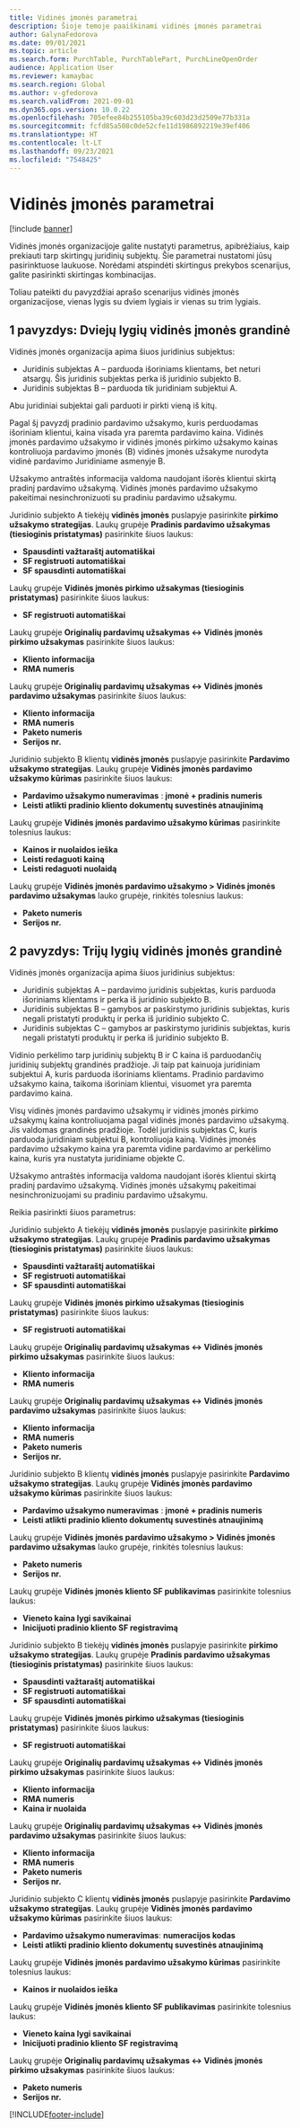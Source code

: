 ```yaml
---
title: Vidinės įmonės parametrai
description: Šioje temoje paaiškinami vidinės įmonės parametrai
author: GalynaFedorova
ms.date: 09/01/2021
ms.topic: article
ms.search.form: PurchTable, PurchTablePart, PurchLineOpenOrder
audience: Application User
ms.reviewer: kamaybac
ms.search.region: Global
ms.author: v-gfedorova
ms.search.validFrom: 2021-09-01
ms.dyn365.ops.version: 10.0.22
ms.openlocfilehash: 705efee84b255105ba39c603d23d2509e77b331a
ms.sourcegitcommit: fcfd85a508c0de52cfe11d1986892219e39ef406
ms.translationtype: HT
ms.contentlocale: lt-LT
ms.lasthandoff: 09/23/2021
ms.locfileid: "7548425"
---
```

# <a name="intercompany-parameters"></a>Vidinės įmonės parametrai

[!include [banner](../../includes/banner.md)]

Vidinės įmonės organizacijoje galite nustatyti parametrus, apibrėžiaius, kaip prekiauti tarp skirtingų juridinių subjektų. Šie parametrai nustatomi jūsų pasirinktuose laukuose. Norėdami atspindėti skirtingus prekybos scenarijus, galite pasirinkti skirtingas kombinacijas.

Toliau pateikti du pavyzdžiai aprašo scenarijus vidinės įmonės organizacijose, vienas lygis su dviem lygiais ir vienas su trim lygiais.

## <a name="example-1-two-level-intercompany-chain"></a>1 pavyzdys: Dviejų lygių vidinės įmonės grandinė

Vidinės įmonės organizacija apima šiuos juridinius subjektus:

- Juridinis subjektas A – parduoda išoriniams klientams, bet neturi atsargų. Šis juridinis subjektas perka iš juridinio subjekto B.
- Juridinis subjektas B – parduoda tik juridiniam subjektui A.

Abu juridiniai subjektai gali parduoti ir pirkti vieną iš kitų.

Pagal šį pavyzdį pradinio pardavimo užsakymo, kuris perduodamas išoriniam klientui, kaina visada yra paremta pardavimo kaina. Vidinės įmonės pardavimo užsakymo ir vidinės įmonės pirkimo užsakymo kainas kontroliuoja pardavimo įmonės (B) vidinės įmonės užsakyme nurodyta vidinė pardavimo Juridiniame asmenyje B.

Užsakymo antraštės informacija valdoma naudojant išorės klientui skirtą pradinį pardavimo užsakymą. Vidinės įmonės pardavimo užsakymo pakeitimai nesinchronizuoti su pradiniu pardavimo užsakymu.

Juridinio subjekto A tiekėjų **vidinės įmonės** puslapyje pasirinkite **pirkimo užsakymo strategijas**. Laukų grupėje **Pradinis pardavimo užsakymas (tiesioginis pristatymas)** pasirinkite šiuos laukus:

- **Spausdinti važtaraštį automatiškai**
- **SF registruoti automatiškai**
- **SF spausdinti automatiškai**

Laukų grupėje **Vidinės įmonės pirkimo užsakymas (tiesioginis pristatymas)** pasirinkite šiuos laukus:

- **SF registruoti automatiškai**

Laukų grupėje **Originalių pardavimų užsakymas <-> Vidinės įmonės pirkimo užsakymas** pasirinkite šiuos laukus:

- **Kliento informacija**
- **RMA numeris**

Laukų grupėje **Originalių pardavimų užsakymas <-> Vidinės įmonės pardavimo užsakymas** pasirinkite šiuos laukus:

- **Kliento informacija**
- **RMA numeris**
- **Paketo numeris**
- **Serijos nr.**

Juridinio subjekto B klientų **vidinės įmonės** puslapyje pasirinkite **Pardavimo užsakymo strategijas**. Laukų grupėje **Vidinės įmonės pardavimo užsakymo kūrimas** pasirinkite šiuos laukus:

- **Pardavimo užsakymo numeravimas** : **įmonė + pradinis numeris**
- **Leisti atlikti pradinio kliento dokumentų suvestinės atnaujinimą**

Laukų grupėje **Vidinės įmonės pardavimo užsakymo kūrimas** pasirinkite tolesnius laukus:

- **Kainos ir nuolaidos ieška**
- **Leisti redaguoti kainą**
- **Leisti redaguoti nuolaidą**

Laukų grupėje **Vidinės įmonės pardavimo užsakymo \> Vidinės įmonės pardavimo užsakymas** lauko grupėje, rinkitės tolesnius laukus:

- **Paketo numeris**
- **Serijos nr.**

## <a name="example-2-three-level-intercompany-chain"></a>2 pavyzdys: Trijų lygių vidinės įmonės grandinė

Vidinės įmonės organizacija apima šiuos juridinius subjektus:

- Juridinis subjektas A – pardavimo juridinis subjektas, kuris parduoda išoriniams klientams ir perka iš juridinio subjekto B.
- Juridinis subjektas B – gamybos ar paskirstymo juridinis subjektas, kuris negali pristatyti produktų ir perka iš juridinio subjekto C.
- Juridinis subjektas C – gamybos ar paskirstymo juridinis subjektas, kuris negali pristatyti produktų ir perka iš juridinio subjekto B.

Vidinio perkėlimo tarp juridinių subjektų B ir C kaina iš parduodančių juridinių subjektų grandinės pradžioje. Ji taip pat kainuoja juridiniam subjektui A, kuris parduoda išoriniams klientams. Pradinio pardavimo užsakymo kaina, taikoma išoriniam klientui, visuomet yra paremta pardavimo kaina.

Visų vidinės įmonės pardavimo užsakymų ir vidinės įmonės pirkimo užsakymų kaina kontroliuojama pagal vidinės įmonės pardavimo užsakymą. Jis valdomas grandinės pradžioje. Todėl juridinis subjektas C, kuris parduoda juridiniam subjektui B, kontroliuoja kainą. Vidinės įmonės pardavimo užsakymo kaina yra paremta vidine pardavimo ar perkėlimo kaina, kuris yra nustatyta juridiniame objekte C.

Užsakymo antraštės informacija valdoma naudojant išorės klientui skirtą pradinį pardavimo užsakymą. Vidinės įmonės užsakymų pakeitimai nesinchronizuojami su pradiniu pardavimo užsakymu.

Reikia pasirinkti šiuos parametrus:

Juridinio subjekto A tiekėjų **vidinės įmonės** puslapyje pasirinkite **pirkimo užsakymo strategijas**. Laukų grupėje **Pradinis pardavimo užsakymas (tiesioginis pristatymas)** pasirinkite šiuos laukus:

- **Spausdinti važtaraštį automatiškai**
- **SF registruoti automatiškai**
- **SF spausdinti automatiškai**

Laukų grupėje **Vidinės įmonės pirkimo užsakymas (tiesioginis pristatymas)** pasirinkite šiuos laukus:

- **SF registruoti automatiškai**

Laukų grupėje **Originalių pardavimų užsakymas <-> Vidinės įmonės pirkimo užsakymas** pasirinkite šiuos laukus:

- **Kliento informacija**
- **RMA numeris**

Laukų grupėje **Originalių pardavimų užsakymas <-> Vidinės įmonės pardavimo užsakymas** pasirinkite šiuos laukus:

- **Kliento informacija**
- **RMA numeris**
- **Paketo numeris**
- **Serijos nr.**

Juridinio subjekto B klientų **vidinės įmonės** puslapyje pasirinkite **Pardavimo užsakymo strategijas**. Laukų grupėje **Vidinės įmonės pardavimo užsakymo kūrimas** pasirinkite šiuos laukus:

- **Pardavimo užsakymo numeravimas** : **įmonė + pradinis numeris**
- **Leisti atlikti pradinio kliento dokumentų suvestinės atnaujinimą**

Laukų grupėje **Vidinės įmonės pardavimo užsakymo \> Vidinės įmonės pardavimo užsakymas** lauko grupėje, rinkitės tolesnius laukus:

- **Paketo numeris**
- **Serijos nr.**

Laukų grupėje **Vidinės įmonės kliento SF publikavimas** pasirinkite tolesnius laukus:

- **Vieneto kaina lygi savikainai**
- **Inicijuoti pradinio kliento SF registravimą**

Juridinio subjekto B tiekėjų **vidinės įmonės** puslapyje pasirinkite **pirkimo užsakymo strategijas**. Laukų grupėje **Pradinis pardavimo užsakymas (tiesioginis pristatymas)** pasirinkite šiuos laukus:

- **Spausdinti važtaraštį automatiškai**
- **SF registruoti automatiškai**
- **SF spausdinti automatiškai**

Laukų grupėje **Vidinės įmonės pirkimo užsakymas (tiesioginis pristatymas)** pasirinkite šiuos laukus:

- **SF registruoti automatiškai**

Laukų grupėje **Originalių pardavimų užsakymas <-> Vidinės įmonės pirkimo užsakymas** pasirinkite šiuos laukus:

- **Kliento informacija**
- **RMA numeris**
- **Kaina ir nuolaida**

Laukų grupėje **Originalių pardavimų užsakymas <-> Vidinės įmonės pardavimo užsakymas** pasirinkite šiuos laukus:

- **Kliento informacija**
- **RMA numeris**
- **Paketo numeris**
- **Serijos nr.**

Juridinio subjekto C klientų **vidinės įmonės** puslapyje pasirinkite **Pardavimo užsakymo strategijas**. Laukų grupėje **Vidinės įmonės pardavimo užsakymo kūrimas** pasirinkite šiuos laukus:

- **Pardavimo užsakymo numeravimas**: **numeracijos kodas**
- **Leisti atlikti pradinio kliento dokumentų suvestinės atnaujinimą**

Laukų grupėje **Vidinės įmonės pardavimo užsakymo kūrimas** pasirinkite tolesnius laukus:

- **Kainos ir nuolaidos ieška**

Laukų grupėje **Vidinės įmonės kliento SF publikavimas** pasirinkite tolesnius laukus:

- **Vieneto kaina lygi savikainai**
- **Inicijuoti pradinio kliento SF registravimą**

Laukų grupėje **Originalių pardavimų užsakymas <-> Vidinės įmonės pirkimo užsakymas** pasirinkite šiuos laukus:

- **Paketo numeris**
- **Serijos nr.**

[!INCLUDE[footer-include](../../includes/footer-banner.md)]
